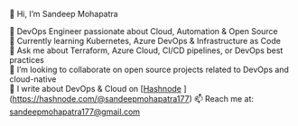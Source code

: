 👋 Hi, I’m Sandeep Mohapatra  

🔭 DevOps Engineer passionate about Cloud, Automation & Open Source  
🌱 Currently learning Kubernetes, Azure DevOps & Infrastructure as Code  
💬 Ask me about Terraform, Azure Cloud, CI/CD pipelines, or DevOps best practices  
🤝 I’m looking to collaborate on open source projects related to DevOps and cloud-native  
📝 I write about DevOps & Cloud on [[Hashnode](#) ](https://hashnode.com/@sandeepmohapatra177)
📫 Reach me at: sandeepmohapatra177@gmail.com  
